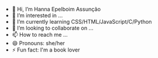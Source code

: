 - 👋 Hi, I’m Hanna Epelboim Assunção
- 👀 I’m interested in ...
- 🌱 I’m currently learning CSS/HTML/JavaScript/C/Python
- 💞️ I’m looking to collaborate on ...
- 📫 How to reach me ...
- 😄 Pronouns: she/her
- ⚡ Fun fact: I'm a book lover
